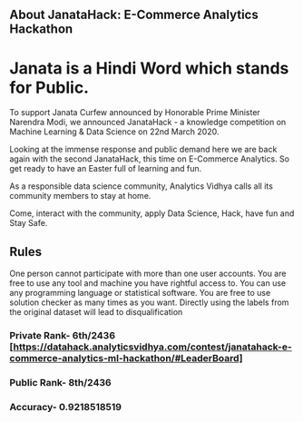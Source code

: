 ## About JanataHack: E-Commerce Analytics Hackathon
# Janata is a Hindi Word which stands for Public.

To support Janata Curfew announced by Honorable Prime Minister Narendra Modi, we announced JanataHack - a knowledge competition on Machine Learning & Data Science on 22nd March 2020. 

Looking at the immense response and public demand here we are back again with the second JanataHack, this time on E-Commerce Analytics. So get ready to have an Easter full of learning and fun. 

As a responsible data science community, Analytics Vidhya calls all its community members to stay at home. 

Come, interact with the community, apply Data Science, Hack, have fun and Stay Safe.



## Rules
One person cannot participate with more than one user accounts.
You are free to use any tool and machine you have rightful access to.
You can use any programming language or statistical software.
You are free to use solution checker as many times as you want.
Directly using the labels from the original dataset will lead to disqualification

### Private Rank- 6th/2436 [https://datahack.analyticsvidhya.com/contest/janatahack-e-commerce-analytics-ml-hackathon/#LeaderBoard]
### Public Rank- 8th/2436
### Accuracy- 0.9218518519
